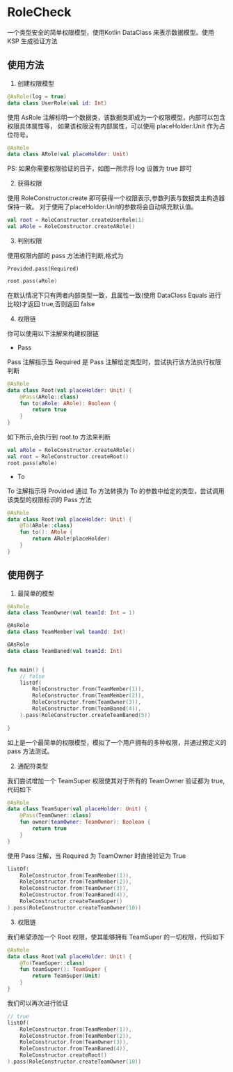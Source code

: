 # RoleCheck

一个类型安全的简单权限模型，使用Kotlin DataClass 来表示数据模型。使用 KSP 生成验证方法

## 使用方法

1. 创建权限模型

```kotlin
@AsRole(log = true)
data class UserRole(val id: Int)
```

使用 AsRole 注解标明一个数据类，该数据类即成为一个权限模型，内部可以包含权限具体属性等，
如果该权限没有内部属性，可以使用 placeHolder:Unit 作为占位符号。

```kotlin   
@AsRole
data class ARole(val placeHolder: Unit)
```

PS: 如果你需要权限验证的日子，如图一所示将 log 设置为 true 即可

2. 获得权限

使用 RoleConstructor.create<YourRole> 即可获得一个权限表示,参数列表与数据类主构造器保持一致。
对于使用了placeHolder:Unit的参数将会自动填充默认值。

```kotlin
val root = RoleConstructor.createUserRole(1)
val aRole = RoleConstructor.createARole()
```

3. 判别权限

使用权限内部的 pass 方法进行判断,格式为

```
Provided.pass(Required)
```

```kotlin
root.pass(aRole)
```

在默认情况下只有两者内部类型一致，且属性一致(使用 DataClass Equals 进行比较)才返回 true,否则返回 false

4. 权限链

你可以使用以下注解来构建权限链

* Pass

Pass 注解指示当 Required 是 Pass 注解给定类型时，尝试执行该方法执行权限判断

```kotlin
@AsRole
data class Root(val placeHolder: Unit) {
    @Pass(ARole::class)
    fun to(aRole: ARole): Boolean {
        return true
    }
}
```

如下所示,会执行到 root.to 方法来判断

```kotlin
val aRole = RoleConstructor.createARole()
val root = RoleConstructor.createRoot()
root.pass(aRole)
```

* To

To 注解指示将 Provided 通过 To 方法转换为 To 的参数中给定的类型，尝试调用该类型的权限标识的 Pass 方法

```kotlin
@AsRole
data class Root(val placeHolder: Unit) {
    @To(ARole::class)
    fun to(): ARole {
        return ARole(placeHolder)
    }
}
```

## 使用例子

1. 最简单的模型

```kotlin
@AsRole
data class TeamOwner(val teamId: Int = 1)

@AsRole
data class TeamMember(val teamId: Int)

@AsRole
data class TeamBaned(val teamId: Int)


fun main() {
    // false
    listOf(
        RoleConstructor.from(TeamMember(1)),
        RoleConstructor.from(TeamMember(2)),
        RoleConstructor.from(TeamOwner(3)),
        RoleConstructor.from(TeamBaned(4)),
    ).pass(RoleConstructor.createTeamBaned(5))
    
}
```

如上是一个最简单的权限模型，模拟了一个用户拥有的多种权限，并通过预定义的 pass 方法测试。

2. 通配符类型

我们尝试增加一个 TeamSuper 权限使其对于所有的 TeamOwner 验证都为 true,代码如下
```kotlin
@AsRole
data class TeamSuper(val placeHolder: Unit) {
    @Pass(TeamOwner::class)
    fun owner(teamOwner: TeamOwner): Boolean {
        return true
    }
}
```
使用 Pass 注解，当 Required 为 TeamOwner 时直接验证为 True
```kotlin
listOf(
    RoleConstructor.from(TeamMember(1)),
    RoleConstructor.from(TeamMember(2)),
    RoleConstructor.from(TeamOwner(3)),
    RoleConstructor.from(TeamBaned(4)),
    RoleConstructor.createTeamSuper()
).pass(RoleConstructor.createTeamOwner(10))
```

3. 权限链

我们希望添加一个 Root 权限，使其能够拥有 TeamSuper 的一切权限，代码如下
```kotlin
@AsRole
data class Root(val placeHolder: Unit) {
    @To(TeamSuper::class)
    fun teamSuper(): TeamSuper {
        return TeamSuper(Unit)
    }
}
```
我们可以再次进行验证
```kotlin
// true
listOf(
    RoleConstructor.from(TeamMember(1)),
    RoleConstructor.from(TeamMember(2)),
    RoleConstructor.from(TeamOwner(3)),
    RoleConstructor.from(TeamBaned(4)),
    RoleConstructor.createRoot()
).pass(RoleConstructor.createTeamOwner(10))
```


